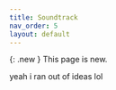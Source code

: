 ```yaml
---
title: Soundtrack
nav_order: 5
layout: default
---
```


{: .new }
This page is new.

yeah i ran out of ideas lol
